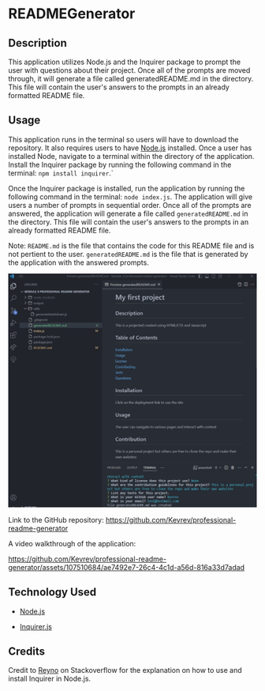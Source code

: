 # READMEGenerator

## Description

This application utilizes Node.js and the Inquirer package to prompt the user with questions about their project. Once all of the prompts are moved through, it will generate a file called generatedREADME.md in the directory. This file will contain the user's answers to the prompts in an already formatted README file.

## Usage

This application runs in the terminal so users will have to download the repository. It also requires users to have [Node.js](https://nodejs.org/en) installed. Once a user has installed Node, navigate to a terminal within the directory of the application. Install the Inquirer package by running the following command in the terminal: `npm install inquirer`.`

Once the Inquirer package is installed, run the application by running the following command in the terminal: `node index.js`. The application will give users a number of prompts in sequential order. Once all of the prompts are answered, the application will generate a file called `generatedREADME.md` in the directory. This file will contain the user's answers to the prompts in an already formatted README file. 

Note: `README.md` is the file that contains the code for this README file and is not pertient to the user. `generatedREADME.md` is the file that is generated by the application with the answered prompts.

![Screenshot](/assets/images/screenshot.jpg)

Link to the GitHub repository:
https://github.com/Kevrev/professional-readme-generator

A video walkthrough of the application:

https://github.com/Kevrev/professional-readme-generator/assets/107510684/ae7492e7-26c4-4c1d-a56d-816a33d7adad


## Technology Used

- [Node.js](https://nodejs.org/en)

- [Inquirer.js](https://www.npmjs.com/package/inquirer)


## Credits

Credit to [Reyno](https://stackoverflow.com/questions/72812022/inquirer-on-node-js) on Stackoverflow for the explanation on how to use and install Inquirer in Node.js.
